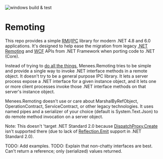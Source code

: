 ![windows build & test](https://github.com/menees/Remoting/workflows/windows%20build%20&%20test/badge.svg)

# Remoting
This repo provides a simple [RMI](https://en.wikipedia.org/wiki/Remote_method_invocation)/[IPC](https://en.wikipedia.org/wiki/Inter-process_communication)
library for modern .NET 4.8 and 6.0 applications. It's designed to help ease the migration from legacy [.NET Remoting](https://en.wikipedia.org/wiki/.NET_Remoting)
and [WCF](https://en.wikipedia.org/wiki/Windows_Communication_Foundation) APIs from .NET Framework when porting code to .NET (Core).

Instead of trying to [do all the things](https://knowyourmeme.com/memes/all-the-things), Menees.Remoting tries to be simple and provide
a single way to invoke .NET interface methods in a remote object. It doesn't try to be a general purpose IPC library.
It lets a server process expose a .NET interface for a given instance object, and it lets one or more client processes
invoke those .NET interface methods on that server's instance object.

Menees.Remoting doesn't use or care about MarshalByRefObject, OperationContract, ServiceContract, or other legacy technologies.
It uses named pipes and a serializer of your choice (default is System.Text.Json) to do remote method invocation on a server object.

Note: This doesn't 'target .NET Standard 2.0 because [DispatchProxy.Create](https://docs.microsoft.com/en-us/dotnet/api/system.reflection.dispatchproxy.create)
isn't supported there (due to lack of [Reflection.Emit](https://docs.microsoft.com/en-us/dotnet/api/system.reflection.emit) support in .NET Standard 2.0).

TODO: Add examples.
TODO: Explain that non-chatty interfaces are best. Can't return a reference; only (serialized) values returned.